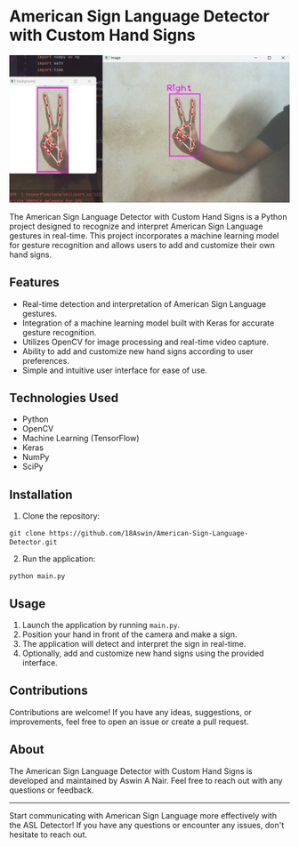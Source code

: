 # American Sign Language Detector with Custom Hand Signs
![ASL Detector](preview.png)

The American Sign Language Detector with Custom Hand Signs is a Python project designed to recognize and interpret American Sign Language gestures in real-time. This project incorporates a machine learning model for gesture recognition and allows users to add and customize their own hand signs.

## Features

- Real-time detection and interpretation of American Sign Language gestures.
- Integration of a machine learning model built with Keras for accurate gesture recognition.
- Utilizes OpenCV for image processing and real-time video capture.
- Ability to add and customize new hand signs according to user preferences.
- Simple and intuitive user interface for ease of use.

## Technologies Used

- Python
- OpenCV
- Machine Learning (TensorFlow)
- Keras
- NumPy
- SciPy

## Installation

1. Clone the repository:

```
git clone https://github.com/18Aswin/American-Sign-Language-Detector.git
```

2. Run the application:

```
python main.py
```

## Usage

1. Launch the application by running `main.py`.
2. Position your hand in front of the camera and make a sign.
3. The application will detect and interpret the sign in real-time.
4. Optionally, add and customize new hand signs using the provided interface.

## Contributions

Contributions are welcome! If you have any ideas, suggestions, or improvements, feel free to open an issue or create a pull request.

## About

The American Sign Language Detector with Custom Hand Signs is developed and maintained by Aswin A Nair. Feel free to reach out with any questions or feedback.

---

Start communicating with American Sign Language more effectively with the ASL Detector! If you have any questions or encounter any issues, don't hesitate to reach out.

